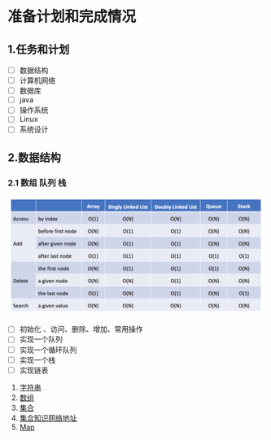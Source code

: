 # 准备计划和完成情况

## 1.任务和计划

- [ ] 数据结构
- [ ] 计算机网络
- [ ] 数据库
- [ ] java
- [ ] 操作系统
- [ ] Linux
- [ ] 系统设计

## 2.数据结构

### 2.1 数组 队列 栈

![复杂度](picture/时间复杂度-基本数据结构.png)

- [ ] 初始化 、访问、删除、增加、常用操作
- [ ] 实现一个队列
- [ ] 实现一个循环队列
- [ ] 实现一个栈
- [ ] 实现链表

1. [字符串](algorithmSourceCode/string.md)
2. [数组](algorithmSourceCode/array.md)
3. [集合](algorithmSourceCode/Collection.md)
4. [集合知识网络地址](https://mp.weixin.qq.com/s?__biz=MzI4Njg5MDA5NA==&mid=2247484122&idx=1&sn=c3bd6436b3e661ae15cb9d7154d82b89&chksm=ebd743dbdca0cacdcb272576f4be48c466bd73160a87227314e8fb21d5e4f9156c23902198ab&scene=21#wechat_redirect)
5. [Map](algorithmSourceCode/Map.md)